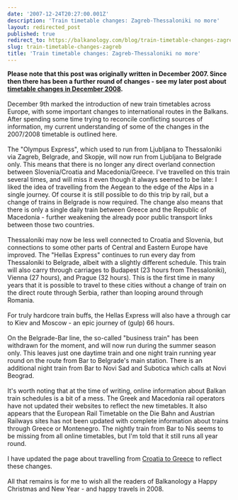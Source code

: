 ```yaml
---
date: '2007-12-24T20:27:00.001Z'
description: 'Train timetable changes: Zagreb-Thessaloniki no more'
layout: redirected_post
published: true
redirect_to: https://balkanology.com/blog/train-timetable-changes-zagreb/
slug: train-timetable-changes-zagreb
title: 'Train timetable changes: Zagreb-Thessaloniki no more'
---
```


<span style="font-weight: bold;">Please note that this post was originally written in December 2007. Since then there has been a further round of changes - see my later post about <a href="http://www.balkanology.com/blog/2008/11/train-timetable-changes-in-balkans.html">timetable changes in December 2008</a>.</span><br /><br />December 9th marked the introduction of new train timetables across Europe, with some important changes to international routes in the Balkans. After spending some time trying to reconcile conflicting sources of information, my current understanding of some of the changes in the 2007/2008 timetable is outlined here.<br /><br />The "Olympus Express", which used to run from Ljubljana to Thessaloniki via Zagreb, Belgrade, and Skopje, will now run from Ljubljana to Belgrade only. This means that there is no longer any direct overland connection between Slovenia/Croatia and Macedonia/Greece. I've travelled on this train several times, and will miss it even though it always seemed to be late: I liked the idea of travelling from the Aegean to the edge of the Alps in a single journey. Of course it is still possible to do this trip by rail, but a change of trains in Belgrade is now required. The change also means that there is only a single daily train between Greece and the Republic of Macedonia - further weakening the already poor public transport links between those two countries.<br /><br />Thessaloniki may now be less well connected to Croatia and Slovenia, but connections to some other parts of Central and Eastern Europe have improved. The "Hellas Express" continues to run every day from Thessaloniki to Belgrade, albeit with a slightly different schedule. This train will also carry through carriages to Budapest (23 hours from Thessaloniki), Vienna (27 hours), and Prague (32 hours). This is the first time in many years that it is possible to travel to these cities without a change of train on the direct route through Serbia, rather than looping around through Romania.<br /><br />For truly hardcore train buffs, the Hellas Express will also have a through car to Kiev and Moscow - an epic journey of (gulp) 66 hours.<br /><br />On the Belgrade-Bar line, the so-called "business train" has been withdrawn for the moment, and will now run during the summer season only. This leaves just one daytime train and one night train running year round on the route from Bar to Belgrade's main station. There is an additional night train from Bar to Novi Sad and Subotica which calls at Novi Beograd.<br /><br />It's worth noting that at the time of writing, online information about Balkan train schedules is a bit of a mess. The Greek and Macedonia rail operators have not updated their websites to reflect the new timetables. It also appears that the European Rail Timetable on the Die Bahn and Austrian Railways sites has not been updated with complete information about trains through Greece or Montenegro. The nightly train from Bar to Nis seems to be missing from all online timetables, but I'm told that it still runs all year round.<br /><br />I have updated the page about travelling from <a href="http://www.balkanology.com/overview/article_croatia_to_greece.html">Croatia to Greece</a> to reflect these changes.<br /><br />All that remains is for me to wish all the readers of Balkanology a Happy Christmas and New Year - and happy travels in 2008.
